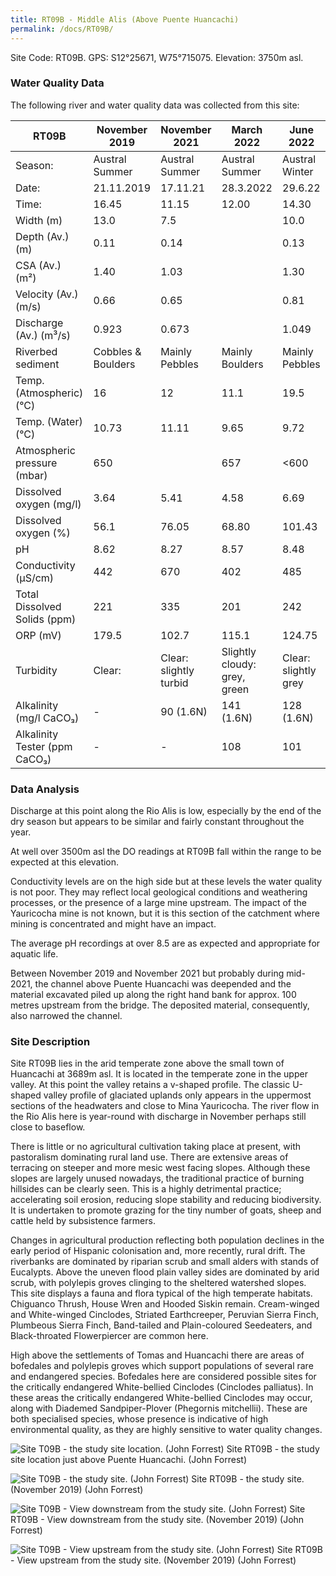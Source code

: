 ```yaml
---
title: RT09B - Middle Alis (Above Puente Huancachi)
permalink: /docs/RT09B/
---
```


Site Code: RT09B.  GPS: S12°25671, W75°715075. Elevation:
3750m asl.


### Water Quality Data

The following river and water quality data was collected from this site:

|     RT09B                            |     November 2019         |     November 2021             |     March 2022                      |     June 2022               |
|--------------------------------------|---------------------------|-------------------------------|-------------------------------------|-----------------------------|
|     Season:                          |     Austral Summer        |     Austral Summer            |     Austral Summer                  |     Austral Winter          |
|     Date:                            |     21.11.2019            |     17.11.21                  |     28.3.2022                       |     29.6.22                 |
|     Time:                            |     16.45                 |     11.15                     |     12.00                           |     14.30                   |
|     Width (m)                        |     13.0                  |     7.5                       |                                     |     10.0                    |
|     Depth (Av.) (m)                  |     0.11                  |     0.14                      |                                     |     0.13                    |
|     CSA (Av.) (m²)                   |     1.40                  |     1.03                      |                                     |     1.30                    |
|     Velocity (Av.) (m/s)             |     0.66                  |     0.65                      |                                     |     0.81                    |
|     Discharge (Av.) (m³/s)           |     0.923                 |     0.673                     |                                     |     1.049                   |
|     Riverbed sediment                |     Cobbles & Boulders    |     Mainly Pebbles            |     Mainly Boulders                 |     Mainly Pebbles          |
|     Temp. (Atmospheric) (°C)         |     16                    |     12                        |     11.1                            |     19.5                    |
|     Temp. (Water) (°C)               |     10.73                 |     11.11                     |     9.65                            |     9.72                    |
|     Atmospheric pressure (mbar)      |     650                   |                               |     657                             |     <600                    |
|     Dissolved oxygen (mg/l)          |     3.64                  |     5.41                      |     4.58                            |     6.69                    |
|     Dissolved oxygen (%)             |     56.1                  |     76.05                     |     68.80                           |     101.43                  |
|     pH                               |     8.62                  |     8.27                      |     8.57                            |     8.48                    |
|     Conductivity (µS/cm)             |     442                   |     670                       |     402                             |     485                     |
|     Total Dissolved Solids (ppm)     |     221                   |     335                       |     201                             |     242                     |
|     ORP (mV)                         |     179.5                 |     102.7                     |     115.1                           |     124.75                  |
|     Turbidity                        |     Clear:                |     Clear: slightly turbid    |     Slightly cloudy: grey, green    |     Clear: slightly grey    |
|     Alkalinity (mg/l CaCO₃)          |     -                     |     90 (1.6N)                 |     141 (1.6N)                      |     128 (1.6N)              |
|     Alkalinity Tester (ppm CaCO₃)    |     -                     |     -                         |     108                             |     101                     |


### Data Analysis
Discharge at this point along the Rio Alis is low, especially by the end of the dry season but appears to be similar and fairly constant throughout the year.     

At well over 3500m asl the DO readings at RT09B fall within the range to be expected at this elevation.

Conductivity levels are on the high side but at these levels the water quality is not poor. They may reflect local geological conditions and weathering processes, or the presence of a large mine upstream. The impact of the Yauricocha mine is not known, but it is this section of the catchment where mining is concentrated and might have an impact.

The average pH recordings at over 8.5 are as expected and appropriate for aquatic life.

Between November 2019 and November 2021 but probably during mid-2021, the channel above Puente Huancachi was deepended and the material excavated piled up along the right hand bank for approx. 100 metres upstream from the bridge. The deposited material, consequently, also narrowed the channel.


### Site Description
Site RT09B lies in the arid temperate zone above the small town of Huancachi at 3689m asl. It is located in the temperate zone in the upper valley. At this point the valley retains a v-shaped profile. The classic U-shaped valley profile of glaciated uplands only appears in the uppermost sections of the headwaters and close to Mina Yauricocha. The river flow in the Rio Alis here is year-round with discharge in November perhaps still close to baseflow. 

There is little or no agricultural cultivation taking place at present, with pastoralism dominating rural land use. There are extensive areas of terracing on steeper and more mesic west facing slopes. Although these slopes are largely unused nowadays, the traditional practice of burning hillsides can be clearly seen. This is a highly detrimental practice; accelerating soil erosion, reducing slope stability and reducing biodiversity. It is undertaken to promote grazing for the tiny number of goats, sheep and cattle held by subsistence farmers.

Changes in agricultural production reflecting both population declines in the early period of Hispanic colonisation and, more recently, rural drift. The riverbanks are dominated by riparian scrub and small alders with stands of Eucalypts. Above the uneven flood plain valley sides are dominated by arid scrub, with polylepis groves clinging to the sheltered watershed slopes. This site displays a fauna and flora typical of the high temperate habitats. Chiguanco Thrush, House Wren and Hooded Siskin remain. Cream-winged and White-winged Cinclodes, Striated Earthcreeper, Peruvian Sierra Finch, Plumbeous Sierra Finch, Band-tailed and Plain-coloured Seedeaters, and Black-throated Flowerpiercer are common here.    

High above the settlements of Tomas and Huancachi there are areas of bofedales and polylepis groves which support populations of several rare and endangered species. Bofedales here are considered possible sites for the critically endangered White-bellied Cinclodes (Cinclodes palliatus). In these areas the critically endangered White-bellied Cinclodes may occur, along with Diademed Sandpiper-Plover (Phegornis mitchellii). These are both specialised species, whose presence is indicative of high environmental quality, as they are highly sensitive to water quality changes.


![Site T09B - the study site location. (John Forrest)](/assets/SiteDescriptions/T9/RT9BMiddleAlisvalley.jpg)
Site RT09B - the study site location just above Puente Huancachi. (John Forrest)


![Site T09B - the study site. (John Forrest)](/assets/SiteDescriptions/T9/T9BStudysite.JPG)
Site RT09B - the study site. (November 2019) (John Forrest)


![Site T09B - View downstream from the study site. (John Forrest)](/assets/SiteDescriptions/T9/T9BViewdownstream.JPG)
Site RT09B - View downstream from the study site. (November 2019) (John Forrest)


![Site T09B - View upstream from the study site. (John Forrest)](/assets/SiteDescriptions/T9/T9BViewupstream.JPG)
Site RT09B - View upstream from the study site. (November 2019) (John Forrest)


